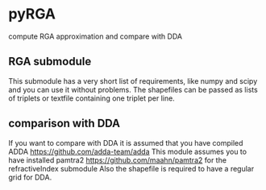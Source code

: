 # pyRGA
compute RGA approximation and compare with DDA

## RGA submodule
This submodule has a very short list of requirements, like numpy and scipy and you can use it without problems.
The shapefiles can be passed as lists of triplets or textfile containing one triplet per line.

## comparison with DDA
If you want to compare with DDA it is assumed that you have compiled ADDA https://github.com/adda-team/adda
This module assumes you to have installed pamtra2 https://github.com/maahn/pamtra2 for the refractiveIndex submodule
Also the shapefile is required to have a regular grid for DDA.
